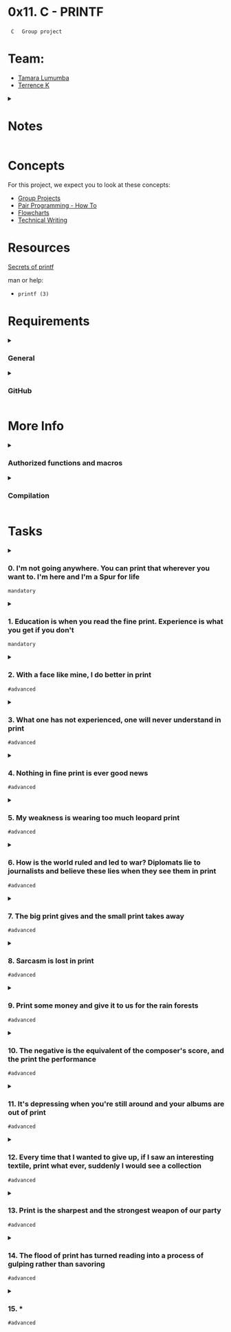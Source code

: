 # **0x11. C - PRINTF** 
<code> C </code> <code> Group project </code>

# Team:
- [Tamara Lumumba](https://github.com/TamaraLumumba)
- [Terrence K](https://github.com/codenvibes)

<details>
<summary>

# Notes
</summary>

## Implementing the printf() function:

</details>

# Concepts
For this project, we expect you to look at these concepts:
- [Group Projects](https://intranet.alxswe.com/concepts)
- [Pair Programming - How To]()
- [Flowcharts]()
- [Technical Writing]()

# Resources
[Secrets of printf](https://www.academia.edu/10297206/Secrets_of_printf_)

man or help:
- `printf (3)`

# Requirements

<details>
<summary>

### General
</summary>

- Allowed editors: `vi`, `vim`, `emacs`
- All your files will be compiled on Ubuntu 20.04 LTS using `gcc`, using the options `-Wall` `-Werror` `-Wextra` `-pedantic` `-std=gnu89`
- All your files should end with a new line
- A `README.md` file, at the root of the folder of the project is mandatory
- Your code should use the `Betty` style. It will be checked using [betty-style.pl](https://github.com/alx-tools/Betty/blob/master/betty-style.pl) and [betty-doc.pl](https://github.com/alx-tools/Betty/blob/master/betty-doc.pl)
- You are not allowed to use global variables
- No more than 5 functions per file
- In the following examples, the `main.c` files are shown as examples. You can use them to test your functions, but you don’t have to push them to your repo (if you do we won’t take them into account). We will use our own `main.c` files at compilation. Our `main.c` files might be different from the one shown in the examples
- The prototypes of all your functions should be included in your header file called `main.h`
- Don’t forget to push your header file
- All your header files should be include guarded
- Note that we will not provide the `_putchar` function for this project
</details>

<details>
<summary>

### GitHub
</summary>

**There should be one project repository per group. The other members do not fork or clone the project to ensure only one of the team has the repository in their github account otherwise you risk scoring 0%**
</details>

# More Info

<details>
<summary>

### Authorized functions and macros
</summary>

- `write (man 2 write)`
- `malloc (man 3 malloc)`
- `free (man 3 free)`
- `va_start (man 3 va_start)`
- `va_end (man 3 va_end)`
- `va_copy (man 3 va_copy)`
- `va_arg (man 3 va_arg)`
</details>

<details>
<summary>

### Compilation
</summary>

- Your code will be compiled this way:
```
$ gcc -Wall -Werror -Wextra -pedantic -std=gnu89 *.c
```
- As a consequence, be careful not to push any c file containing a `main` function in the root directory of your project (you could have a `test` folder containing all your tests files including `main` functions)
- Our main files will include your main header file (`main.h`):` #include main.h`
- You might want to look at the gcc flag `-Wno-format` when testing with your `_printf` and the standard `printf`. Example of test file that you could use:
```
alex@ubuntu:~/c/printf$ cat main.c 
#include <limits.h>
#include <stdio.h>
#include "main.h"

/**
 * main - Entry point
 *
 * Return: Always 0
 */
int main(void)
{
    int len;
    int len2;
    unsigned int ui;
    void *addr;

    len = _printf("Let's try to printf a simple sentence.\n");
    len2 = printf("Let's try to printf a simple sentence.\n");
    ui = (unsigned int)INT_MAX + 1024;
    addr = (void *)0x7ffe637541f0;
    _printf("Length:[%d, %i]\n", len, len);
    printf("Length:[%d, %i]\n", len2, len2);
    _printf("Negative:[%d]\n", -762534);
    printf("Negative:[%d]\n", -762534);
    _printf("Unsigned:[%u]\n", ui);
    printf("Unsigned:[%u]\n", ui);
    _printf("Unsigned octal:[%o]\n", ui);
    printf("Unsigned octal:[%o]\n", ui);
    _printf("Unsigned hexadecimal:[%x, %X]\n", ui, ui);
    printf("Unsigned hexadecimal:[%x, %X]\n", ui, ui);
    _printf("Character:[%c]\n", 'H');
    printf("Character:[%c]\n", 'H');
    _printf("String:[%s]\n", "I am a string !");
    printf("String:[%s]\n", "I am a string !");
    _printf("Address:[%p]\n", addr);
    printf("Address:[%p]\n", addr);
    len = _printf("Percent:[%%]\n");
    len2 = printf("Percent:[%%]\n");
    _printf("Len:[%d]\n", len);
    printf("Len:[%d]\n", len2);
    _printf("Unknown:[%r]\n");
    printf("Unknown:[%r]\n");
    return (0);
}
alex@ubuntu:~/c/printf$ gcc -Wall -Wextra -Werror -pedantic -std=gnu89 -Wno-format *.c
alex@ubuntu:~/c/printf$ ./printf
Let's try to printf a simple sentence.
Let's try to printf a simple sentence.
Length:[39, 39]
Length:[39, 39]
Negative:[-762534]
Negative:[-762534]
Unsigned:[2147484671]
Unsigned:[2147484671]
Unsigned octal:[20000001777]
Unsigned octal:[20000001777]
Unsigned hexadecimal:[800003ff, 800003FF]
Unsigned hexadecimal:[800003ff, 800003FF]
Character:[H]
Character:[H]
String:[I am a string !]
String:[I am a string !]
Address:[0x7ffe637541f0]
Address:[0x7ffe637541f0]
Percent:[%]
Percent:[%]
Len:[12]
Len:[12]
Unknown:[%r]
Unknown:[%r]
alex@ubuntu:~/c/printf$
```
- We strongly encourage you to work all together on a set of tests
- If the task does not specify what to do with an edge case, do the same as `printf`
</details>

# Tasks
<details>
<summary>

### 0. I'm not going anywhere. You can print that wherever you want to. I'm here and I'm a Spur for life
`mandatory`
</summary>

Write a function that produces output according to a format.

- Prototype: `int _printf(const char *format, ...);`
- Returns: the number of characters printed (excluding the null byte used to end output to strings)
- write output to stdout, the standard output stream
- `format` is a character string. The format string is composed of zero or more directives. See `man 3 printf` for more detail. You need to handle the following conversion specifiers:
    - `c`
    - `s`
    - `%`
- You don’t have to reproduce the buffer handling of the C library `printf` function
- You don’t have to handle the flag characters
- You don’t have to handle field width
- You don’t have to handle precision
- You don’t have to handle the length modifiers
</details>

<details>
<summary>

### 1. Education is when you read the fine print. Experience is what you get if you don't
`mandatory`
</summary>

Handle the following conversion specifiers:
- `d`
- `i`
- You don’t have to handle the flag characters
- You don’t have to handle field width
- You don’t have to handle precision
- You don’t have to handle the length modifiers
</details>

<details>
<summary>

### 2. With a face like mine, I do better in print
`#advanced`
</summary>

Handle the following custom conversion specifiers:
- `b`: the unsigned int argument is converted to binary
```
alex@ubuntu:~/c/printf$ cat main.c
#include "main.h"

/**
 * main - Entry point
 *
 * Return: Always 0
 */
int main(void)
{
    _printf("%b\n", 98);
    return (0);
}
alex@ubuntu:~/c/printf$ gcc -Wall -Wextra -Werror -pedantic -std=gnu89 main.c
alex@ubuntu:~/c/printf$ ./a.out
1100010
alex@ubuntu:~/c/printf$
```
</details>

<details>
<summary>

### 3. What one has not experienced, one will never understand in print
`#advanced`
</summary>

Handle the following conversion specifiers:

- `u`
- `o`
- `x`
- `X`
- You don’t have to handle the flag characters
- You don’t have to handle field width
- You don’t have to handle precision
- You don’t have to handle the length modifiers
</details>

<details>
<summary>

### 4. Nothing in fine print is ever good news
`#advanced`
</summary>

Use a local buffer of 1024 chars in order to call `write` as little as possible.
</details>

<details>
<summary>

### 5. My weakness is wearing too much leopard print
`#advanced`
</summary>

Handle the following custom conversion specifier:
- `S` : prints the string.
- Non printable characters (0 < ASCII value < 32 or >= 127) are printed this way: `\x`, followed by the ASCII code value in hexadecimal (upper case - always 2 characters)
```
alex@ubuntu:~/c/printf$ cat main.c
#include "main.h"

/**
 * main - Entry point
 *
 * Return: Always 0
 */
int main(void)
{
    _printf("%S\n", "Best\nSchool");
    return (0);
}
alex@ubuntu:~/c/printf$ gcc -Wall -Wextra -Werror -pedantic -std=gnu89 main.c
alex@ubuntu:~/c/printf$ ./a.out
Best\x0ASchool
alex@ubuntu:~/c/printf$
```
</details>

<details>
<summary>

### 6. How is the world ruled and led to war? Diplomats lie to journalists and believe these lies when they see them in print
`#advanced`
</summary>

Handle the following conversion specifier: `p`.

- You don’t have to handle the flag characters
- You don’t have to handle field width
- You don’t have to handle precision
- You don’t have to handle the length modifiers
</details>

<details>
<summary>

### 7. The big print gives and the small print takes away
`#advanced`
</summary>

Handle the following flag characters for non-custom conversion specifiers:

- `+`
- space
- `#`
</details>

<details>
<summary>

### 8. Sarcasm is lost in print
`#advanced`
</summary>

Handle the following length modifiers for non-custom conversion specifiers:

- `l`
- `h`

Conversion specifiers to handle: `d`, `i`, `u`, `o`, `x`, `X`
</details>

<details>
<summary>

### 9. Print some money and give it to us for the rain forests
`#advanced`
</summary>

Handle the field width for non-custom conversion specifiers.
</details>

<details>
<summary>

### 10. The negative is the equivalent of the composer's score, and the print the performance
`#advanced`
</summary>

Handle the precision for non-custom conversion specifiers.
</details>

<details>
<summary>

### 11. It's depressing when you're still around and your albums are out of print
`#advanced`
</summary>

Handle the `0` flag character for non-custom conversion specifiers.
</details>

<details>
<summary>

### 12. Every time that I wanted to give up, if I saw an interesting textile, print what ever, suddenly I would see a collection
`#advanced`
</summary>

Handle the `-` flag character for non-custom conversion specifiers.
</details>

<details>
<summary>

### 13. Print is the sharpest and the strongest weapon of our party
`#advanced`
</summary>

Handle the following custom conversion specifier:

- `r` : prints the reversed string
</details>

<details>
<summary>

### 14. The flood of print has turned reading into a process of gulping rather than savoring
`#advanced`
</summary>

Handle the following custom conversion specifier:

- `R`: prints the rot13'ed string
</details>

<details>
<summary>

### 15. *
`#advanced`
</summary>

All the above options work well together.
</details>